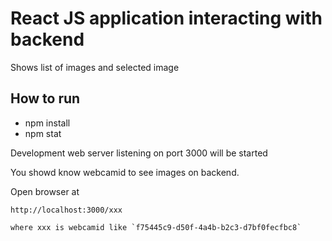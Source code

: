 # React JS application interacting with backend

Shows list of images and selected image

## How to run

- npm install
- npm stat

Development web server listening on port 3000 will be started

You showd know webcamid to see images on backend.

Open browser at
```
http://localhost:3000/xxx

where xxx is webcamid like `f75445c9-d50f-4a4b-b2c3-d7bf0fecfbc8`

```